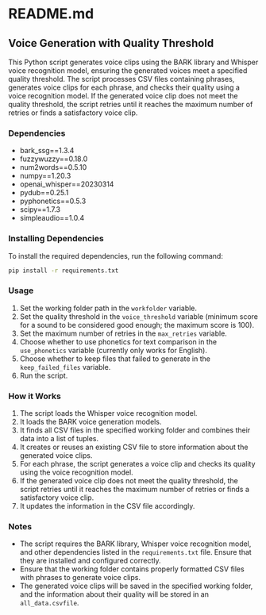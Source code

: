 # README.md

## Voice Generation with Quality Threshold

This Python script generates voice clips using the BARK library and Whisper voice recognition model, ensuring the generated voices meet a specified quality threshold. The script processes CSV files containing phrases, generates voice clips for each phrase, and checks their quality using a voice recognition model. If the generated voice clip does not meet the quality threshold, the script retries until it reaches the maximum number of retries or finds a satisfactory voice clip.

### Dependencies

- bark_ssg==1.3.4
- fuzzywuzzy==0.18.0
- num2words==0.5.10
- numpy==1.20.3
- openai_whisper==20230314
- pydub==0.25.1
- pyphonetics==0.5.3
- scipy==1.7.3
- simpleaudio==1.0.4

### Installing Dependencies

To install the required dependencies, run the following command:

```bash
pip install -r requirements.txt
```

### Usage

1. Set the working folder path in the `workfolder` variable.
2. Set the quality threshold in the `voice_threshold` variable (minimum score for a sound to be considered good enough; the maximum score is 100).
3. Set the maximum number of retries in the `max_retries` variable.
4. Choose whether to use phonetics for text comparison in the `use_phonetics` variable (currently only works for English).
5. Choose whether to keep files that failed to generate in the `keep_failed_files` variable.
6. Run the script.

### How it Works

1. The script loads the Whisper voice recognition model.
2. It loads the BARK voice generation models.
3. It finds all CSV files in the specified working folder and combines their data into a list of tuples.
4. It creates or reuses an existing CSV file to store information about the generated voice clips.
5. For each phrase, the script generates a voice clip and checks its quality using the voice recognition model.
6. If the generated voice clip does not meet the quality threshold, the script retries until it reaches the maximum number of retries or finds a satisfactory voice clip.
7. It updates the information in the CSV file accordingly.

### Notes

- The script requires the BARK library, Whisper voice recognition model, and other dependencies listed in the `requirements.txt` file. Ensure that they are installed and configured correctly.
- Ensure that the working folder contains properly formatted CSV files with phrases to generate voice clips.
- The generated voice clips will be saved in the specified working folder, and the information about their quality will be stored in an `all_data.csvfile`.